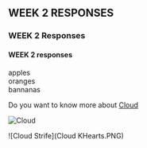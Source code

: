 ## WEEK 2 RESPONSES

### WEEK 2 Responses 

#### WEEK 2 responses 

apples  
oranges  
bannanas  

Do you want to know more about [Cloud](https://finalfantasy.fandom.com/wiki/Cloud_Strife)

![Cloud](https://static.wikia.nocookie.net/finalfantasy/images/e/ec/Cloud_Strife_from_FFVII_Rebirth_promo_render.png/revision/latest?cb=20230916055526)

![Cloud Strife](Cloud KHearts.PNG)
